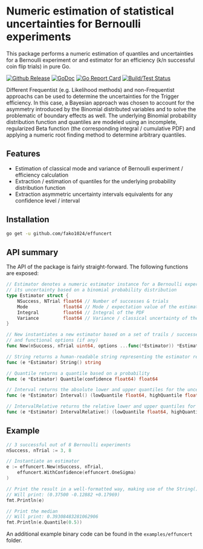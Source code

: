 # Numeric estimation of statistical uncertainties for Bernoulli experiments
This package performs a numeric estimation of quantiles and uncertainties for a Bernoulli experiment or and estimator for an efficiency (k/n successful coin flip trials) in pure Go.

[![Github Release](https://img.shields.io/github/release/fako1024/effuncert.svg)](https://github.com/fako1024/effuncert/releases)
[![GoDoc](https://godoc.org/github.com/fako1024/effuncert?status.svg)](https://godoc.org/github.com/fako1024/effuncert/)
[![Go Report Card](https://goreportcard.com/badge/github.com/fako1024/effuncert)](https://goreportcard.com/report/github.com/fako1024/effuncert)
[![Build/Test Status](https://github.com/fako1024/effuncert/workflows/Go/badge.svg)](https://github.com/fako1024/effuncert/actions?query=workflow%3AGo)

Different Frequentist (e.g. Likelihood methods) and non-Frequentist approachs can be used to determine the uncertainties for the Trigger efficiency. In this case, a Bayesian approach was chosen to account for the asymmetry introduced by the Binomial distributed variables and to solve the problematic of boundary effects as well.
The underlying Binomial probability distribution function and quantiles are modeled using an incomplete, regularized Beta function (the corresponding integral / cumulative PDF) and applying a numeric root finding method to determine arbitrary quantiles.

## Features
- Estimation of classical mode and variance of Bernoulli experiment / efficiency calculation
- Extraction / estimation of quantiles for the underlying probability distribution function
- Extraction asymmetric uncertainty intervals equivalents for any confidence level / interval

## Installation
```bash
go get -u github.com/fako1024/effuncert
```

## API summary

The API of the package is fairly straight-forward. The following functions are exposed:
```Go
// Estimator denotes a numeric estimator instance for a Bernoulli experiment and
// its uncertainty based on a binomial probability distribution
type Estimator struct {
	NSuccess, NTrial float64 // Number of successes & trials
	Mode             float64 // Mode / expectation value of the estimator
	Integral         float64 // Integral of the PDF
	Variance         float64 // Variance / classical uncertainty of the estimator
}

// New instantiates a new estimator based on a set of trails / successes
// and functional options (if any)
func New(nSuccess, nTrial uint64, options ...func(*Estimator)) *Estimator

// String returns a human-readable string representing the estimator result
func (e *Estimator) String() string

// Quantile returns a quantile based on a probability
func (e *Estimator) Quantile(confidence float64) float64

// Interval returns the absolute lower and upper quantiles for the uncertainty estimation
func (e *Estimator) Interval() (lowQuantile float64, highQuantile float64)

// IntervalRelative returns the relative lower and upper quantiles for the uncertainty estimation
func (e *Estimator) IntervalRelative() (lowQuantile float64, highQuantile float64)
```

## Example
```Go
// 3 successful out of 8 Bernoulli experiments
nSuccess, nTrial := 3, 8

// Instantiate an estimator
e := effuncert.New(nSuccess, nTrial,
	effuncert.WithConfidence(effuncert.OneSigma)
)

// Print the result in a well-formatted way, making use of the String() method
// Will print: (0.37500 -0.12882 +0.17969)
fmt.Println(e)

// Print the median
// Will print: 0.39308483281062906
fmt.Println(e.Quantile(0.5))
```

An additional example binary code can be found in the `examples/effuncert` folder.
